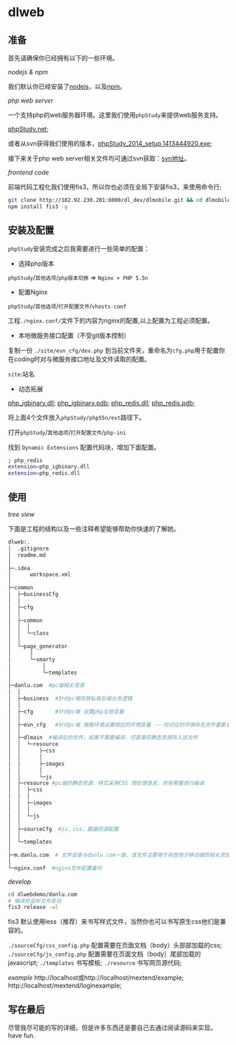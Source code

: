 # dlweb

## 准备

首先请确保你已经拥有以下的一些环境。

*nodejs & npm*

我们默认你已经安装了[nodejs](https://nodejs.org/en/)，以及[npm](https://www.npmjs.com/)。

*php web server*

一个支持php的web服务器环境。这里我们使用`phpStudy`来提供web服务支持。

[phpStudy.net](http://www.phpstudy.net/);

或者从svn获得我们使用的版本，[phpStudy_2014_setup.1413444920.exe](http://192.168.100.50/svn/dev/%e5%b0%8f%e7%bb%84%e6%96%87%e6%a1%a3/%e5%89%8d%e7%ab%af%e7%bb%84/%e5%b7%a5%e7%a8%8b%e4%be%9d%e8%b5%96/dlmobile/phpStudy_2014_setup.1413444920.exe);

接下来关于php web server相关文件均可通过svn获取：[svn地址](http://192.168.100.50/svn/dev/%E5%B0%8F%E7%BB%84%E6%96%87%E6%A1%A3/%E5%89%8D%E7%AB%AF%E7%BB%84/%E5%B7%A5%E7%A8%8B%E4%BE%9D%E8%B5%96/dlmobile/)。

*frontend code*

前端代码工程化我们使用fis3，所以你也必须在全局下安装fis3，来使用命令行;

``` bash
git clone http://182.92.230.201:8000/dl_dev/dlmobile.git && cd dlmobile
npm install fis3 -g
```

## 安装及配置

`phpStudy`安装完成之后我需要进行一些简单的配置：

* 选择php版本

`phpStudy`/`其他选项`/`php版本切换` => `Nginx + PHP 5.5n`

* 配置Nginx

`phpStudy`/`其他选项`/`打开配置文件`/`vhosts-conf`

工程`./nginx.conf/`文件下的内容为nginx的配置,以上配置为工程必须配置。

* 本地微服务接口配置（不受git版本控制）

复制一份 `./site/evn_cfg/dev.php` 到当前文件夹，重命名为`cfg.php`用于配置你在coding时对与微服务接口地址及文件读取的配置。

`site`:站名

* 动态拓展

[php_igbinary.dll](http://192.168.100.50/svn/dev/%e5%b0%8f%e7%bb%84%e6%96%87%e6%a1%a3/%e5%89%8d%e7%ab%af%e7%bb%84/%e5%b7%a5%e7%a8%8b%e4%be%9d%e8%b5%96/dlmobile/dynamic-%20extensions/php_igbinary.dll);
[php_igbinary.pdb](http://192.168.100.50/svn/dev/%e5%b0%8f%e7%bb%84%e6%96%87%e6%a1%a3/%e5%89%8d%e7%ab%af%e7%bb%84/%e5%b7%a5%e7%a8%8b%e4%be%9d%e8%b5%96/dlmobile/dynamic-%20extensions/php_igbinary.pdb);
[php_redis.dll](http://192.168.100.50/svn/dev/%e5%b0%8f%e7%bb%84%e6%96%87%e6%a1%a3/%e5%89%8d%e7%ab%af%e7%bb%84/%e5%b7%a5%e7%a8%8b%e4%be%9d%e8%b5%96/dlmobile/dynamic-%20extensions/php_redis.dll);
[php_redis.pdb](http://192.168.100.50/svn/dev/%e5%b0%8f%e7%bb%84%e6%96%87%e6%a1%a3/%e5%89%8d%e7%ab%af%e7%bb%84/%e5%b7%a5%e7%a8%8b%e4%be%9d%e8%b5%96/dlmobile/dynamic-%20extensions/php_redis.pdb);

将上面4个文件放入`phpStudy/php55n/ext`路径下。

打开`phpStudy`/`其他选项`/`打开配置文件`/`php-ini`

找到 `Dynamic Extensions` 配置代码块，增加下面配置。

``` bash
; php_redis
extension=php_igbinary.dll
extension=php_redis.dll
```
## 使用

*tree view*

下面是工程的结构以及一些注释希望能够帮助你快速的了解她。
``` bash
dlweb:.
│  .gitignore
│  readme.md
│
├─.idea
│      workspace.xml
│
├─common
│  ├─businessCfg
│  │
│  ├─cfg
│  │
│  ├─common
│  │  │
│  │  └─class
│  │
│  └─page_generator
│      │
│      └─smarty
│          │
│          └─templates
│
├─danlu.com  #pc端相关资源
│  │
│  ├─business  #针对pc端存放私有后端业务逻辑
│  │
│  ├─cfg       #针对pc端 设置php全局变量
│  │
│  ├─evn_cfg   #针对pc端 根据环境设置相应的环境变量 ---将对应的环境命名文件重新复制一份并命名为cfg.php
│  │
│  ├─dlmain  #编译后的文件，如果不需要编译，可直接将静态资源存入该文件
│  │  └─resource
│  │      ├─css
│  │      │
│  │      ├─images
│  │      │
│  │      └─js
│  ├─resource #pc端的静态资源，样式采用CSS 预处理语言，所有需要进行编译
│  │  ├─css
│  │  │
│  │  ├─images
│  │  │
│  │  └─js
│  │
│  ├─sourceCfg  #js、css、数据资源配置
│  │
│  └─templates
│
├─m.danlu.com  # 文件目录与danlu.com一致，该文件主要用于存放用于移动端的相关资源
│
└─nginx.conf  #nginx文件配置备份


```

*develop*

``` bash
cd dlwebdemo/danlu.com
# 编译并监听文件变动
fis3 release -wl
```

fis3 默认使用less（推荐）来书写样式文件，当然你也可以书写原生css他们是兼容的。

`./sourceCfg/css_config.php` 配置需要在页面文档（body）头部部加载的css;
`./sourceCfg/js_config.php` 配置需要在页面文档（body）尾部加载的javascript;
`./templates` 书写模板;
`./resource` 书写网页源代码;


*example*
http://localhost或http://localhost/mextend/example;
http://localhost/mextend/loginexample;
## 写在最后

尽管我尽可能的写的详细，但是许多东西还是要自己去通过阅读源码来实现。have fun.
